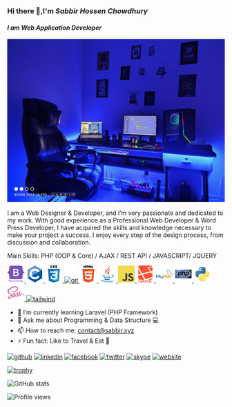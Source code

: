 ### Hi there 👋,I'm _Sabbir Hossen Chowdhury_
#### _I am Web Application Developer_
![I am Web Application Developer](https://raw.githubusercontent.com/SkSabbirBD/SkSabbirBD/master/img/work-station-min.jpg)

I am a Web Designer & Developer, and I’m very passionate and dedicated to my work. With good experience as a Professional Web Developer & Word Press Developer, I have acquired the skills and knowledge necessary to make your project a success. I enjoy every step of the design process, from discussion and collaboration. 

Main Skills: PHP (OOP & Core) / AJAX / REST API / JAVASCRIPT/ JQUERY 

<p align="left"> <a href="https://getbootstrap.com" target="_blank"> <img src="https://raw.githubusercontent.com/devicons/devicon/master/icons/bootstrap/bootstrap-plain-wordmark.svg" alt="bootstrap" width="40" height="40"/> </a> <a href="https://www.cprogramming.com/" target="_blank"> <img src="https://raw.githubusercontent.com/devicons/devicon/master/icons/c/c-original.svg" alt="c" width="40" height="40"/> </a> <a href="https://www.w3schools.com/css/" target="_blank"> <img src="https://raw.githubusercontent.com/devicons/devicon/master/icons/css3/css3-original-wordmark.svg" alt="css3" width="40" height="40"/> </a> <a href="https://git-scm.com/" target="_blank"> <img src="https://www.vectorlogo.zone/logos/git-scm/git-scm-icon.svg" alt="git" width="40" height="40"/> </a> <a href="https://www.w3.org/html/" target="_blank"> <img src="https://raw.githubusercontent.com/devicons/devicon/master/icons/html5/html5-original-wordmark.svg" alt="html5" width="40" height="40"/> </a> <a href="https://www.java.com" target="_blank"> <img src="https://raw.githubusercontent.com/devicons/devicon/master/icons/java/java-original.svg" alt="java" width="40" height="40"/> </a> <a href="https://developer.mozilla.org/en-US/docs/Web/JavaScript" target="_blank"> <img src="https://raw.githubusercontent.com/devicons/devicon/master/icons/javascript/javascript-original.svg" alt="javascript" width="40" height="40"/> </a> <a href="https://laravel.com/" target="_blank"> <img src="https://raw.githubusercontent.com/devicons/devicon/master/icons/laravel/laravel-plain-wordmark.svg" alt="laravel" width="40" height="40"/> </a> <a href="https://www.mysql.com/" target="_blank"> <img src="https://raw.githubusercontent.com/devicons/devicon/master/icons/mysql/mysql-original-wordmark.svg" alt="mysql" width="40" height="40"/> </a> <a href="https://www.php.net" target="_blank"> <img src="https://raw.githubusercontent.com/devicons/devicon/master/icons/php/php-original.svg" alt="php" width="40" height="40"/> </a> <a href="https://www.python.org" target="_blank"> <img src="https://raw.githubusercontent.com/devicons/devicon/master/icons/python/python-original.svg" alt="python" width="40" height="40"/> </a> <a href="https://sass-lang.com" target="_blank"> <img src="https://raw.githubusercontent.com/devicons/devicon/master/icons/sass/sass-original.svg" alt="sass" width="40" height="40"/> </a> <a href="https://tailwindcss.com/" target="_blank"> <img src="https://www.vectorlogo.zone/logos/tailwindcss/tailwindcss-icon.svg" alt="tailwind" width="40" height="40"/> </a> </p>


- 🌱 I’m currently learning Laravel (PHP Framework)
- 💬 Ask me about Programming & Data Structure  💻 
- 📫 How to reach me: contact@sabbir.xyz 
- ⚡ Fun fact: Like to Travel & Eat 🥘 

[<img src='https://cdn.jsdelivr.net/npm/simple-icons@3.0.1/icons/github.svg' alt='github' height='40'>](https://github.com/SkSabbirBD)  [<img src='https://cdn.jsdelivr.net/npm/simple-icons@3.0.1/icons/linkedin.svg' alt='linkedin' height='40'>](https://www.linkedin.com/in/SkSabbirBD/)  [<img src='https://cdn.jsdelivr.net/npm/simple-icons@3.0.1/icons/facebook.svg' alt='facebook' height='40'>](https://www.facebook.com/developer.sabbir.bd)  [<img src='https://cdn.jsdelivr.net/npm/simple-icons@3.0.1/icons/twitter.svg' alt='twitter' height='40'>](https://twitter.com/SkSabbir_)  [<img src='https://cdn.jsdelivr.net/npm/simple-icons@3.0.1/icons/skype.svg' alt='skype' height='40'>](skype:wanted69261?chat) [<img src='https://cdn.jsdelivr.net/npm/simple-icons@3.0.1/icons/firefoxbrowser.svg' alt='website' height='40'>](https://sabbir.xyz/) 


[![trophy](https://github-profile-trophy.vercel.app/?username=SkSabbirBD)](https://github.com/ryo-ma/github-profile-trophy)

![GitHub stats](https://github-readme-stats.vercel.app/api?username=SkSabbirBD&show_icons=true&count_private=true&theme=radical)  

![Profile views](https://gpvc.arturio.dev/SkSabbirBD)  
